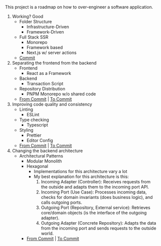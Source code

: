 This project is a roadmap on how to over-engineer a software application.

1. Working? Good
   - Folder Structure
     - Infrastructure-Driven
     - Framework-Driven
   - Full Stack SSR
     - Monorepo
     - Framework based
     - Next.js w/ server actions
   - [Commit](https://github.com/TiagoJacintoDev/over-engineered-erp/tree/2fea090a32eafa4e83998babce0ae2511ede0223)
2. Separating the frontend from the backend
   - Frontend
     - React as a Framework
   - Backend
     - Transaction Script
   - Repository Distribution
     - PNPM Monorepo w/o shared code
   - [From Commit](https://github.com/TiagoJacintoDev/over-engineered-erp/tree/71bb5d0b25f421286c566033a512822a4ff39333) | [To Commit](https://github.com/TiagoJacintoDev/over-engineered-erp/tree/dae2a525c5481de9493864bc67954cd113d58e5e)
3. Improving code quality and consistency
   - Linting
     - ESLint
   - Type checking
     - Typescript
   - Styling
     - Prettier
     - Editor Config
   - [From Commit](https://github.com/TiagoJacintoDev/over-engineered-erp/tree/52613c23f2f5ef7cdca5c46241a504ac23951f37) | [To Commit](https://github.com/TiagoJacintoDev/over-engineered-erp/tree/af5dbb9f0186ce4032bda55c2acb20e5a09715bc)
4. Changing the backend architecture
   - Architectural Patterns
     - Modular Monolith
     - Hexagonal
       - Implementations for this architecture vary a lot
       - My best explanation for this architecture is this:
         1. Incoming Adapter (Controller): Receives requests from the outside and adapts them to the incoming port API.
         2. Incoming Port (Use Case): Processes incoming data, checks for domain invariants (does business logic), and calls outgoing ports.
         3. Outgoing Port (Repository, External service): Retrieves core/domain objects (is the interface of the outgoing adapter).
         4. Outgoing Adapter (Concrete Repository): Adapts the data from the incoming port and sends requests to the outside world.
     - [From Commit](https://github.com/TiagoJacintoDev/over-engineered-erp/tree/2b0e08377f318d524f1445d1698808901b7afbed) | [To Commit](https://github.com/TiagoJacintoDev/over-engineered-erp/tree/c8d7cb21110c1d8bcc93c29d83ad0b577e3ddbd3)
